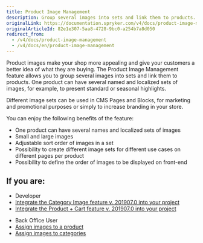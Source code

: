 ```yaml
---
title: Product Image Management
description: Group several images into sets and link them to products. One product can have several named and localized sets of images.
originalLink: https://documentation.spryker.com/v4/docs/product-image-management
originalArticleId: 82e1e307-5aa8-4728-9bc0-a254b7a8d050
redirect_from:
  - /v4/docs/product-image-management
  - /v4/docs/en/product-image-management
---
```


Product images make your shop more appealing and give your customers a better idea of what they are buying. The Product Image Management feature allows you to group several images into sets and link them to products. One product can have several named and localized sets of images, for example, to present standard or seasonal highlights. 

Different image sets can be used in CMS Pages and Blocks, for marketing and promotional purposes or simply to increase branding in your store.

You can enjoy the following benefits of the feature:

* One product can have several names and localized sets of images
* Small and large images
* Adjustable sort order of images in a set
* Possibility to create different image sets for different use cases on different pages per product
* Possibility to define the order of images to be displayed on front-end

## If you are:

<div class="mr-container">
    <div class="mr-list-container">
        <!-- col1 -->
        <div class="mr-col">
            <ul class="mr-list mr-list-green">
                <li class="mr-title">Developer</li>
                <li><a href="https://documentation.spryker.com/v4/docs/category-image-feature-integration-201907" class="mr-link">Integrate the Category Image feature v. 201907.0 into your project</a></li>
                <li><a href="https://documentation.spryker.com/v4/docs/product-cart-feature-integration-201907" class="mr-link">Integrate the Product + Cart feature v. 201907.0 into your project</a></li>
            </ul>
        </div>
        <!-- col2 -->
        <div class="mr-col">
            <ul class="mr-list mr-list-blue">
                <li class="mr-title"> Back Office User</li>
                <li><a href="https://documentation.spryker.com/v4/docs/creating-an-abstract-product" class="mr-link">Assign images to a product</a></li>
                <li><a href="https://documentation.spryker.com/v4/docs/creating-categories" class="mr-link">Assign images to categories</a></li>
                </ul>
        </div>
         </div>
</div>
